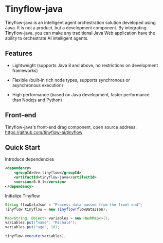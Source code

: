 # Tinyflow-java

Tinyflow-java is an intelligent agent orchestration solution developed using Java. It is not a product, but a development component.
By integrating Tinyflow-java, you can make any traditional Java Web application have the ability to orchestrate AI intelligent agents.

## Features

- Lightweight (supports Java 8 and above, no restrictions on development frameworks)

- Flexible (built-in rich node types, supports synchronous or asynchronous execution)

- High performance (based on Java development, faster performance than Nodejs and Python)

## Front-end

Tinyflow-java's front-end drag component, open source address: https://github.com/tinyflow-ai/tinyflow


## Quick Start

Introduce dependencies

```xml
<dependency>
    <groupId>dev.tinyflow</groupId>
    <artifactId>tinyflow-java</artifactId>
    <version>0.0.1</version>
</dependency>
```

Initialize Tinyflow

```java
String flowDataJson = "Process data passed from the front end";
Tinyflow tinyflow = new Tinyflow(flowDataJson);

Map<String, Object> variables = new HashMap<>();
variables.put("name", "Michale");
variables.put("age", 18);

tinyflow.execute(variables);
```